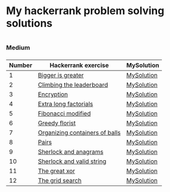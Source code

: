 <H1>My hackerrank problem solving solutions<H1>



<H3>Medium<H3>

|Number| Hackerrank exercise | MySolution |
|------|---------------------|------------|
|1|[Bigger is greater ](https://www.hackerrank.com/challenges/bigger-is-greater/problem)|[MySolution](../master/Medium/Medium/bigger_is_greater_medium.h)|
|2|[Climbing the leaderboard ](https://www.hackerrank.com/challenges/climbing-the-leaderboard/problem)|[MySolution](../master/Medium/Medium/climbing_the_leaderboard_medium.h)|
|3|[Encryption ](https://www.hackerrank.com/challenges/encryption/problem)|[MySolution](../master/Medium/Medium/encryption_medium.h)|
|4|[Extra long factorials ](https://www.hackerrank.com/challenges/extra-long-factorials/problem)|[MySolution](../master/Medium/Medium/extra_long_factorials_medium.h)|
|5|[Fibonacci modified ](https://www.hackerrank.com/challenges/fibonacci-modified/problem)|[MySolution](../master/Medium/Medium/fibonacci_modified_medium.h)|
|6|[Greedy florist ](https://www.hackerrank.com/challenges/greedy-florist/problem)|[MySolution](../master/Medium/Medium/greedy_florist_medium.h)|
|7|[Organizing containers of balls ](https://www.hackerrank.com/challenges/organizing-containers-of-balls/problem)|[MySolution](../master/Medium/Medium/organizing_containers_of_balls_medium.h)|
|8|[Pairs ](https://www.hackerrank.com/challenges/pairs/problem)|[MySolution](../master/Medium/Medium/pairs_medium.h)|
|9|[Sherlock and anagrams ](https://www.hackerrank.com/challenges/sherlock-and-anagrams/problem)|[MySolution](../master/Medium/Medium/sherlock_and_anagrams_medium.h)|
|10|[Sherlock and valid string ](https://www.hackerrank.com/challenges/sherlock-and-valid-string/problem)|[MySolution](../master/Medium/Medium/sherlock_and_valid_string_medium.h)|
|11|[The great xor ](https://www.hackerrank.com/challenges/the-great-xor/problem)|[MySolution](../master/Medium/Medium/the_great_xor_medium.h)|
|12|[The grid search ](https://www.hackerrank.com/challenges/the-grid-search/problem)|[MySolution](../master/Medium/Medium/the_grid_search_medium.h)|
